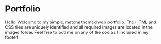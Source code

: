 # Portfolio

Hello! Welcome to my simple, matcha themed web portfolio. The HTML and CSS files are uniquely identified and all required
images are located in the images folder. Feel free to add me on any of the socials I included in my footer!